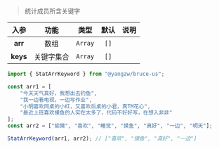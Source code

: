 > 统计成员所含关键字

入参|功能|类型|默认|说明
:-:|:-:|:-:|:-:|-
**arr**|数组|`Array`|`[]`
**keys**|关键字集合|`Array`|`[]`

```js
import { StatArrKeyword } from "@yangzw/bruce-us";

const arr1 = [
	"今天天气真好，我想出去钓鱼",
	"我一边看电视，一边写作业",
	"小明喜欢同桌的小红，又喜欢后桌的小君，真TM花心",
	"最近上班喜欢摸鱼的人实在太多了，代码不好好写，在想入非非"
];
const arr2 = ["偷懒", "喜欢", "睡觉", "摸鱼", "真好", "一边", "明天"];

StatArrKeyword(arr1, arr2); // ["喜欢", "摸鱼", "真好", "一边"]
```